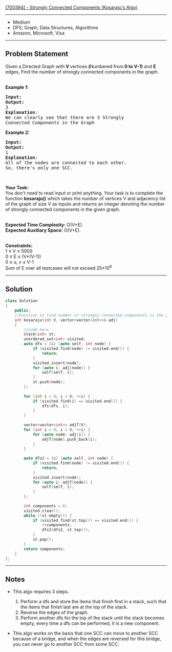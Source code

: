 [[700394] - Strongly Connected Components (Kosaraju's Algo)](https://practice.geeksforgeeks.org/problems/strongly-connected-components-kosarajus-algo/1)

---

- Medium
- DFS, Graph, Data Structures, Algorithms
- Amazon, Microsoft, Visa

---

## Problem Statement

<p><span style="font-size: 14px;">Given a Directed Graph with<strong> V </strong>vertices <strong>(</strong>Numbered from<strong> 0 to V-1)</strong>&nbsp;and <strong>E</strong> edges</span>, <span style="font-size: 14px;">Find </span><span style="font-size: 14px;">the number of strongly connected components in the graph.</span><br />&nbsp;</p>
<p><span style="font-size: 14px;"><strong>Example 1:</strong></span></p>
<pre><span style="font-size: 14px;"><strong>Input:</strong></span>
<img src="https://media.geeksforgeeks.org/img-practice/PROD/addEditProblem/700394/Web/Other/89b7c4e7-e03c-402f-b445-3e8815299af6_1685086635.png" alt="" />
<span style="font-size: 14px;"><strong>Output:</strong>
3
<strong>Explanation</strong>:
</span><img src="https://media.geeksforgeeks.org/img-practice/PROD/addEditProblem/700394/Web/Other/9f4ccc7f-8ad8-4f81-908a-01f27090ba5e_1685086635.png" alt="" />
<span style="font-size: 14px;">We can clearly see that there are 3 Strongly
Connected Components in the Graph</span>
</pre>
<p><span style="font-size: 14px;"><strong>Example 2:</strong></span></p>
<pre><span style="font-size: 14px;"><strong>Input:</strong></span>
<img src="https://media.geeksforgeeks.org/img-practice/PROD/addEditProblem/700394/Web/Other/8b9b3908-a800-4ffa-acaf-26cb760eac8e_1685086635.png" alt="" />
<span style="font-size: 14px;"><strong>Output:</strong>
1
<strong>Explanation</strong>:</span>
<span style="font-size: 14px;">All of the nodes are connected to each other.
So, there's only one SCC.</span>
</pre>
<p>&nbsp;</p>
<p><span style="font-size: 14px;"><strong>Your Task:</strong><br />You don't need to read input or print anything. Your task is to complete the function&nbsp;<strong>kosaraju()</strong> which takes the number of vertices V and adjacency list of the graph of size V as inputs and returns an integer denoting the number of strongly connected components in the given graph.</span><br />&nbsp;</p>
<p><span style="font-size: 14px;"><strong>Expected Time Complexity:</strong>&nbsp;O(V+E).<br /><strong>Expected Auxiliary Space:</strong>&nbsp;O(V+E).</span><br />&nbsp;</p>
<p><span style="font-size: 14px;"><strong>Constraints:</strong><br />1 </span> <span style="font-size: 14px;">&le;</span> <span style="font-size: 14px;"> V </span> <span style="font-size: 14px;">&le;</span> <span style="font-size: 14px;"> 5000<br />0 </span> <span style="font-size: 14px;">&le;</span> <span style="font-size: 14px;"> E </span> <span style="font-size: 14px;">&le;</span> <span style="font-size: 14px;"> (V*(V-1))<br />0 </span> <span style="font-size: 14px;">&le;</span> <span style="font-size: 14px;"> u, v </span> <span style="font-size: 14px;">&le;</span> <span style="font-size: 14px;"> V-1<br />Sum of E over all testcases will not exceed 25*10<sup>6</sup></span></p>

---

## Solution

```cpp
class Solution
{
	public:
	//Function to find number of strongly connected components in the graph.
    int kosaraju(int V, vector<vector<int>>& adj)
    {
        //code here
        stack<int> st;
        unordered_set<int> visited;
        auto dfs = [&] (auto self, int node) {
            if (visited.find(node) != visited.end()) {
                return;
            }
            visited.insert(node);
            for (auto i: adj[node]) {
                self(self, i);
            }
            st.push(node);
        };
        
        for (int i = 0; i < V; ++i) {
            if (visited.find(i) == visited.end()) {
                dfs(dfs, i);
            }
        }
        
        vector<vector<int>> adjT(V);
        for (int i = 0; i < V; ++i) {
            for (auto node: adj[i]) {
                adjT[node].push_back(i);
            }
        }
        
        auto dfs2 = [&] (auto self, int node) {
            if (visited.find(node) != visited.end()) {
                return;
            }
            visited.insert(node);
            for (auto i: adjT[node]) {
                self(self, i);
            }
        };
        
        int components = 0;
        visited.clear();
        while (!st.empty()) {
            if (visited.find(st.top()) == visited.end()) {
                ++components;
                dfs2(dfs2, st.top());
            }
            st.pop();
        }
        return components;
    }
};
```

---

## Notes

- This algo requires 3 steps.
	1. Perform a dfs and store the items that finish first in a stack, such that the items that finish last are at the top of the stack.
	2. Reverse the edges of the graph.
	3. Perform another dfs for the top of the stack until the stack becomes empty, every time a dfs can be performed, it is a new component.

- This algo works on the basis that one SCC can move to another SCC because of a bridge, and when the edges are reversed for this bridge, you can never go to another SCC from some SCC.
